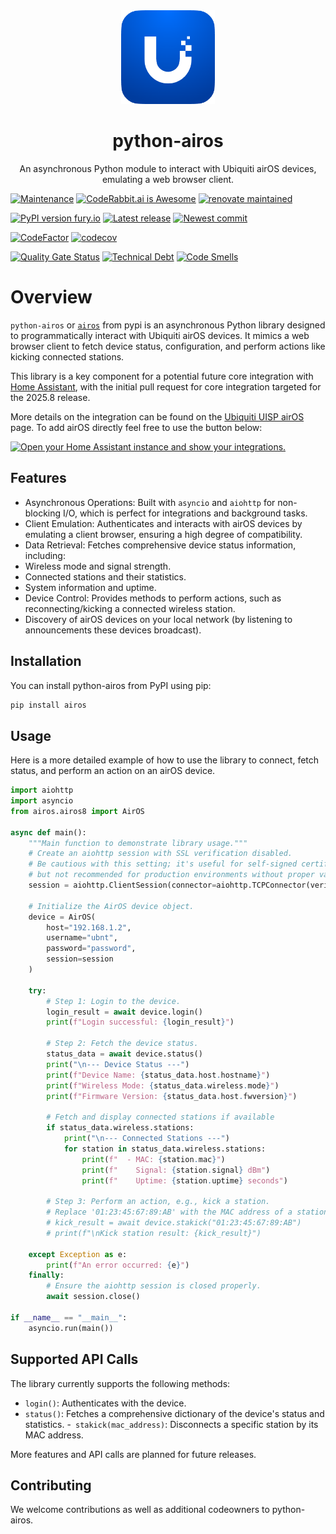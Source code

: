 <div align="center">
<img src="https://github.com/home-assistant/brands/blob/master/core_brands/ubiquiti/icon.png?raw=true" alt="Ubiquiti airOS Logo" width="150" />
<h1>python-airos</h1>
<p>An asynchronous Python module to interact with Ubiquiti airOS devices, emulating a web browser client.</p>
</div>

<div align="center">

</div>

[![Maintenance](https://img.shields.io/badge/Maintained%3F-yes-green.svg)](https://github.com/python-airos)
[![CodeRabbit.ai is Awesome](https://img.shields.io/badge/AI-orange?label=CodeRabbit&color=orange&link=https%3A%2F%2Fcoderabbit.ai)](https://coderabbit.ai)
[![renovate maintained](https://img.shields.io/badge/maintained%20with-renovate-blue?logo=renovatebot)](https://github.com/compatech/python-airos/issues/8)

[![PyPI version fury.io](https://badge.fury.io/py/airos.svg)](https://pypi.python.org/pypi/airos/)
[![Latest release](https://github.com/compatech/python-airos/workflows/Latest%20release/badge.svg)](https://github.com/compatech/python-airos/actions)
[![Newest commit](https://github.com/compatech/python-airos/workflows/Latest%20commit/badge.svg)](https://github.com/compatech/python-airos/actions)

[![CodeFactor](https://www.codefactor.io/repository/github/compatech/python-airos/badge)](https://www.codefactor.io/repository/github/plugwise/python-airos)
[![codecov](https://codecov.io/gh/compatech/python-airos/branch/main/graph/badge.svg?token=WI5K2IZWNS)](https://codecov.io/gh/compatech/python-airos)

[![Quality Gate Status](https://sonarcloud.io/api/project_badges/measure?project=CoMPaTech_python-airos&metric=alert_status)](https://sonarcloud.io/summary/new_code?id=CoMPaTech_python-airos)
[![Technical Debt](https://sonarcloud.io/api/project_badges/measure?project=CoMPaTech_python-airos&metric=sqale_index)](https://sonarcloud.io/summary/new_code?id=CoMPaTech_python-airos)
[![Code Smells](https://sonarcloud.io/api/project_badges/measure?project=CoMPaTech_python-airos&metric=code_smells)](https://sonarcloud.io/summary/new_code?id=CoMPaTech_python-airos)

# Overview
`python-airos` or [`airos`](https://pypi.org/projects/airos) from pypi is an asynchronous Python library designed to programmatically interact with Ubiquiti airOS devices. It mimics a web browser client to fetch device status, configuration, and perform actions like kicking connected stations.

This library is a key component for a potential future core integration with [Home Assistant](https://www.home-assistant.io), with the initial pull request for core integration targeted for the 2025.8 release.

More details on the integration can be found on the [Ubiquiti UISP airOS](https://www.home-assistant.io/integrations/airos/) page. To add airOS directly feel free to use the button below:

[![Open your Home Assistant instance and show your integrations.](https://my.home-assistant.io/badges/config_flow_start.svg)](https://my.home-assistant.io/redirect/_change/?redirect=config_flow_start%2F%3Fdomain%3Dairos)

## Features

- Asynchronous Operations: Built with `asyncio` and `aiohttp` for non-blocking I/O, which is perfect for integrations and background tasks.
- Client Emulation: Authenticates and interacts with airOS devices by emulating a client browser, ensuring a high degree of compatibility.
- Data Retrieval: Fetches comprehensive device status information, including:
- Wireless mode and signal strength.
- Connected stations and their statistics.
- System information and uptime.
- Device Control: Provides methods to perform actions, such as reconnecting/kicking a connected wireless station.
- Discovery of airOS devices on your local network (by listening to announcements these devices broadcast).

## Installation

You can install python-airos from PyPI using pip:

```Bash
pip install airos
```

## Usage

Here is a more detailed example of how to use the library to connect, fetch status, and perform an action on an airOS device.

```Python
import aiohttp
import asyncio
from airos.airos8 import AirOS

async def main():
    """Main function to demonstrate library usage."""
    # Create an aiohttp session with SSL verification disabled.
    # Be cautious with this setting; it's useful for self-signed certificates
    # but not recommended for production environments without proper validation.
    session = aiohttp.ClientSession(connector=aiohttp.TCPConnector(verify_ssl=False))

    # Initialize the AirOS device object.
    device = AirOS(
        host="192.168.1.2",
        username="ubnt",
        password="password",
        session=session
    )

    try:
        # Step 1: Login to the device.
        login_result = await device.login()
        print(f"Login successful: {login_result}")

        # Step 2: Fetch the device status.
        status_data = await device.status()
        print("\n--- Device Status ---")
        print(f"Device Name: {status_data.host.hostname}")
        print(f"Wireless Mode: {status_data.wireless.mode}")
        print(f"Firmware Version: {status_data.host.fwversion}")

        # Fetch and display connected stations if available
        if status_data.wireless.stations:
            print("\n--- Connected Stations ---")
            for station in status_data.wireless.stations:
                print(f"  - MAC: {station.mac}")
                print(f"    Signal: {station.signal} dBm")
                print(f"    Uptime: {station.uptime} seconds")

        # Step 3: Perform an action, e.g., kick a station.
        # Replace '01:23:45:67:89:AB' with the MAC address of a station to kick.
        # kick_result = await device.stakick("01:23:45:67:89:AB")
        # print(f"\nKick station result: {kick_result}")

    except Exception as e:
        print(f"An error occurred: {e}")
    finally:
        # Ensure the aiohttp session is closed properly.
        await session.close()

if __name__ == "__main__":
    asyncio.run(main())
```

## Supported API Calls

The library currently supports the following methods:

- `login()`: Authenticates with the device.
- `status()`: Fetches a comprehensive dictionary of the device's status and statistics.
-` stakick(mac_address)`: Disconnects a specific station by its MAC address.

More features and API calls are planned for future releases.

## Contributing
We welcome contributions as well as additional codeowners to python-airos.
